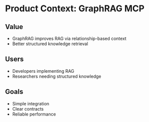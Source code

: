 # Product Context: GraphRAG MCP

## Value
- GraphRAG improves RAG via relationship-based context
- Better structured knowledge retrieval

## Users
- Developers implementing RAG
- Researchers needing structured knowledge

## Goals
- Simple integration
- Clear contracts
- Reliable performance 